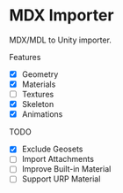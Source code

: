# MDX Importer

MDX/MDL to Unity importer.

Features

- [x] Geometry
- [x] Materials
- [ ] Textures
- [x] Skeleton
- [x] Animations

TODO

- [x] Exclude Geosets
- [ ] Import Attachments
- [ ] Improve Built-in Material
- [ ] Support URP Material